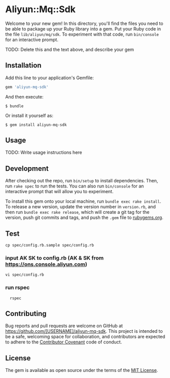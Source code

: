 # Aliyun::Mq::Sdk

Welcome to your new gem! In this directory, you'll find the files you need to be able to package up your Ruby library into a gem. Put your Ruby code in the file `lib/aliyun/mq/sdk`. To experiment with that code, run `bin/console` for an interactive prompt.

TODO: Delete this and the text above, and describe your gem

## Installation

Add this line to your application's Gemfile:

```ruby
gem 'aliyun-mq-sdk'
```

And then execute:

    $ bundle

Or install it yourself as:

    $ gem install aliyun-mq-sdk

## Usage

TODO: Write usage instructions here

## Development

After checking out the repo, run `bin/setup` to install dependencies. Then, run `rake spec` to run the tests. You can also run `bin/console` for an interactive prompt that will allow you to experiment.

To install this gem onto your local machine, run `bundle exec rake install`. To release a new version, update the version number in `version.rb`, and then run `bundle exec rake release`, which will create a git tag for the version, push git commits and tags, and push the `.gem` file to [rubygems.org](https://rubygems.org).

## Test
```
cp spec/config.rb.sample spec/config.rb
```
### input AK SK to config.rb (AK & SK from https://ons.console.aliyun.com)
```
vi spec/config.rb
```
### run rspec
```
  rspec
```

## Contributing

Bug reports and pull requests are welcome on GitHub at https://github.com/[USERNAME]/aliyun-mq-sdk. This project is intended to be a safe, welcoming space for collaboration, and contributors are expected to adhere to the [Contributor Covenant](http://contributor-covenant.org) code of conduct.


## License

The gem is available as open source under the terms of the [MIT License](http://opensource.org/licenses/MIT).

